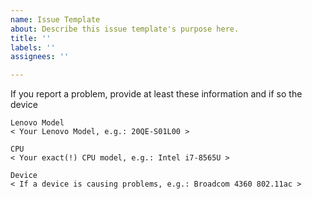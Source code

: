 ```yaml
---
name: Issue Template
about: Describe this issue template's purpose here.
title: ''
labels: ''
assignees: ''

---
```


If you report a problem, provide at least these information and if so the device 
```
Lenovo Model
< Your Lenovo Model, e.g.: 20QE-S01L00 >

CPU
< Your exact(!) CPU model, e.g.: Intel i7-8565U >

Device
< If a device is causing problems, e.g.: Broadcom 4360 802.11ac >
```
